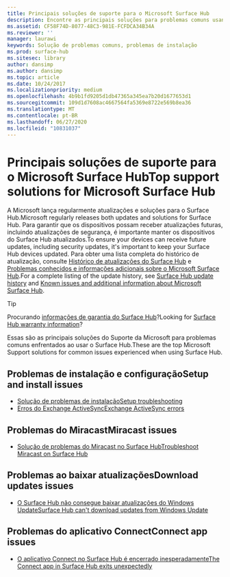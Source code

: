 ```yaml
---
title: Principais soluções de suporte para o Microsoft Surface Hub
description: Encontre as principais soluções para problemas comuns usando o Surface Hub.
ms.assetid: CF58F74D-8077-48C3-981E-FCFDCA34B34A
ms.reviewer: ''
manager: laurawi
keywords: Solução de problemas comuns, problemas de instalação
ms.prod: surface-hub
ms.sitesec: library
author: dansimp
ms.author: dansimp
ms.topic: article
ms.date: 10/24/2017
ms.localizationpriority: medium
ms.openlocfilehash: 4b9b1fd9205d1db47365a345ea7b20d1677653d1
ms.sourcegitcommit: 109d1d7608ac4667564fa5369e8722e569b8ea36
ms.translationtype: MT
ms.contentlocale: pt-BR
ms.lasthandoff: 06/27/2020
ms.locfileid: "10831037"
---
```

# <span data-ttu-id="1171b-104">Principais soluções de suporte para o Microsoft Surface Hub</span><span class="sxs-lookup"><span data-stu-id="1171b-104">Top support solutions for Microsoft Surface Hub</span></span>

<span data-ttu-id="1171b-105">A Microsoft lança regularmente atualizações e soluções para o Surface Hub.</span><span class="sxs-lookup"><span data-stu-id="1171b-105">Microsoft regularly releases both updates and solutions for Surface Hub.</span></span> <span data-ttu-id="1171b-106">Para garantir que os dispositivos possam receber atualizações futuras, incluindo atualizações de segurança, é importante manter os dispositivos do Surface Hub atualizados.</span><span class="sxs-lookup"><span data-stu-id="1171b-106">To ensure your devices can receive future updates, including security updates, it's important to keep your Surface Hub devices updated.</span></span> <span data-ttu-id="1171b-107">Para obter uma lista completa do histórico de atualização, consulte [Histórico de atualizações do Surface Hub](https://www.microsoft.com/surface/support/surface-hub/surface-hub-update-history) e [Problemas conhecidos e informações adicionais sobre o Microsoft Surface Hub](https://support.microsoft.com/help/4025643).</span><span class="sxs-lookup"><span data-stu-id="1171b-107">For a complete listing of the update history, see [Surface Hub update history](https://www.microsoft.com/surface/support/surface-hub/surface-hub-update-history) and [Known issues and additional information about Microsoft Surface Hub](https://support.microsoft.com/help/4025643).</span></span>

>[!TIP]
><span data-ttu-id="1171b-108">Procurando [informações de garantia do Surface Hub](https://support.microsoft.com/help/4040687/surface-surface-documents)?</span><span class="sxs-lookup"><span data-stu-id="1171b-108">Looking for [Surface Hub warranty information](https://support.microsoft.com/help/4040687/surface-surface-documents)?</span></span>

<span data-ttu-id="1171b-109">Essas são as principais soluções do Suporte da Microsoft para problemas comuns enfrentados ao usar o Surface Hub.</span><span class="sxs-lookup"><span data-stu-id="1171b-109">These are the top Microsoft Support solutions for common issues experienced when using Surface Hub.</span></span>

## <a name="setup-and-install-issues"></a><span data-ttu-id="1171b-110">Problemas de instalação e configuração</span><span class="sxs-lookup"><span data-stu-id="1171b-110">Setup and install issues</span></span>

- [<span data-ttu-id="1171b-111">Solução de problemas de instalação</span><span class="sxs-lookup"><span data-stu-id="1171b-111">Setup troubleshooting</span></span>](troubleshoot-surface-hub.md#setup-troubleshooting)
- [<span data-ttu-id="1171b-112">Erros do Exchange ActiveSync</span><span class="sxs-lookup"><span data-stu-id="1171b-112">Exchange ActiveSync errors</span></span>](troubleshoot-surface-hub.md#exchange-activesync-errors)

## <a name="miracast-issues"></a><span data-ttu-id="1171b-113">Problemas do Miracast</span><span class="sxs-lookup"><span data-stu-id="1171b-113">Miracast issues</span></span>

- [<span data-ttu-id="1171b-114">Solução de problemas do Miracast no Surface Hub</span><span class="sxs-lookup"><span data-stu-id="1171b-114">Troubleshoot Miracast on Surface Hub</span></span>](miracast-troubleshooting.md)
 
## <a name="download-updates-issues"></a><span data-ttu-id="1171b-115">Problemas ao baixar atualizações</span><span class="sxs-lookup"><span data-stu-id="1171b-115">Download updates issues</span></span>

- [<span data-ttu-id="1171b-116">O Surface Hub não consegue baixar atualizações do Windows Update</span><span class="sxs-lookup"><span data-stu-id="1171b-116">Surface Hub can't download updates from Windows Update</span></span>](https://support.microsoft.com/help/3191418/surface-hub-can-t-download-updates-from-windows-update)

## <a name="connect-app-issues"></a><span data-ttu-id="1171b-117">Problemas do aplicativo Connect</span><span class="sxs-lookup"><span data-stu-id="1171b-117">Connect app issues</span></span>

- [<span data-ttu-id="1171b-118">O aplicativo Connect no Surface Hub é encerrado inesperadamente</span><span class="sxs-lookup"><span data-stu-id="1171b-118">The Connect app in Surface Hub exits unexpectedly</span></span>](https://support.microsoft.com/help/3157417/the-connect-app-in-surface-hub-exits-unexpectedly)


 


 






